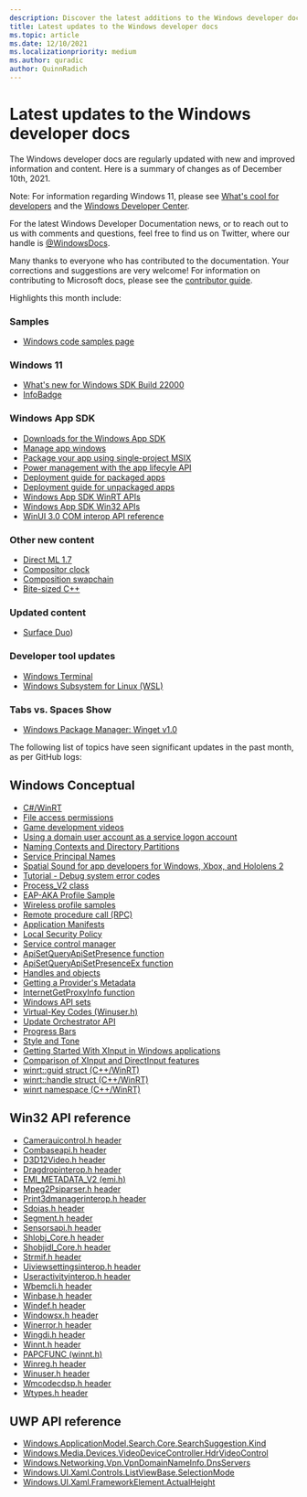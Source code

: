 ```yaml
---
description: Discover the latest additions to the Windows developer docs.
title: Latest updates to the Windows developer docs
ms.topic: article
ms.date: 12/10/2021
ms.localizationpriority: medium
ms.author: quradic
author: QuinnRadich
---
```


# Latest updates to the Windows developer docs

The Windows developer docs are regularly updated with new and improved information and content. Here is a summary of changes as of December 10th, 2021.

Note: For information regarding Windows 11, please see [What's cool for developers](https://developer.microsoft.com/windows/windows-for-developers/) and the [Windows Developer Center](https://developer.microsoft.com/windows/).

For the latest Windows Developer Documentation news, or to reach out to us with comments and questions, feel free to find us on Twitter, where our handle is [@WindowsDocs](https://twitter.com/windowsdocs).

Many thanks to everyone who has contributed to the documentation. Your corrections and suggestions are very welcome! For information on contributing to Microsoft docs, please see the [contributor guide](/contribute/).

Highlights this month include:

### Samples

* [Windows code samples page](/windows/apps/get-started/samples)

### Windows 11

* [What's new for Windows SDK Build 22000](/windows/apps/whats-new/windows-11-build-22000)
* [InfoBadge](/windows/apps/design/controls/info-badge)

### Windows App SDK

* [Downloads for the Windows App SDK](/windows/apps/windows-app-sdk/downloads)
* [Manage app windows](/windows/apps/windows-app-sdk/windowing/windowing-overview)
* [Package your app using single-project MSIX](/windows/apps/windows-app-sdk/single-project-msix?tabs=csharp-vs2019)
* [Power management with the app lifecyle API](/windows/apps/windows-app-sdk/applifecycle/applifecycle-power)
* [Deployment guide for packaged apps](/windows/apps/windows-app-sdk/deploy-packaged-apps)
* [Deployment guide for unpackaged apps](/windows/apps/windows-app-sdk/deploy-unpackaged-apps)
* [Windows App SDK WinRT APIs](/windows/windows-app-sdk/api/winrt/)
* [Windows App SDK Win32 APIs](/windows/windows-app-sdk/api/win32/)
* [WinUI 3.0 COM interop API reference](/windows/windows-app-sdk/api/win32/_winuicominterop/)

### Other new content

* [Direct ML 1.7](/windows/ai/directml/dml-version-history)
* [Compositor clock](/windows/win32/directcomp/compositor-clock/compositor-clock)
* [Composition swapchain](/windows/win32/comp_swapchain/comp-swapchain-portal)
* [Bite-sized C++](https://github.com/MicrosoftDocs/windows-devdocs-team/tree/main/bite-sized-cpp)

### Updated content

* [Surface Duo](/dual-screen/)) 

### Developer tool updates

* [Windows Terminal](/windows/terminal/)
* [Windows Subsystem for Linux (WSL)](/windows/wsl/)


### Tabs vs. Spaces Show

* [Windows Package Manager: Winget v1.0](/shows/Tabs-vs-Spaces/Windows-Package-Manager-Winget-v10)


The following list of topics have seen significant updates in the past month, as per GitHub logs:

## Windows Conceptual

<ul>
<li><a href="https://docs.microsoft.com/windows/uwp/csharp-winrt/index">C#/WinRT</a></li>
<li><a href="https://docs.microsoft.com/windows/uwp/files/file-access-permissions">File access permissions</a></li>
<li><a href="https://docs.microsoft.com/windows/uwp/gaming/game-development-videos">Game development videos</a></li>
<li><a href="https://docs.microsoft.com/windows/desktop/AD/domain-user-accounts">Using a domain user account as a service logon account</a></li>
<li><a href="https://docs.microsoft.com/windows/desktop/AD/naming-contexts-and-partitions">Naming Contexts and Directory Partitions</a></li>
<li><a href="https://docs.microsoft.com/windows/desktop/AD/service-principal-names">Service Principal Names</a></li>
<li><a href="https://docs.microsoft.com/windows/desktop/CoreAudio/spatial-sound">Spatial Sound for app developers for Windows, Xbox, and Hololens 2</a></li>
<li><a href="https://docs.microsoft.com/windows/desktop/Debug/system-error-codes">Tutorial - Debug system error codes</a></li>
<li><a href="https://docs.microsoft.com/windows/desktop/ETW/process-v2">Process_V2 class</a></li>
<li><a href="https://docs.microsoft.com/windows/desktop/NativeWiFi/eap-aka-profile-sample">EAP-AKA Profile Sample</a></li>
<li><a href="https://docs.microsoft.com/windows/desktop/NativeWiFi/wireless-profile-samples">Wireless profile samples</a></li>
<li><a href="https://docs.microsoft.com/windows/desktop/Rpc/rpc-start-page">Remote procedure call (RPC)</a></li>
<li><a href="https://docs.microsoft.com/windows/desktop/SbsCs/application-manifests">Application Manifests</a></li>
<li><a href="https://docs.microsoft.com/windows/desktop/SecMgmt/local-security-policy">Local Security Policy</a></li>
<li><a href="https://docs.microsoft.com/windows/desktop/Services/service-control-manager">Service control manager</a></li>
<li><a href="https://docs.microsoft.com/windows/desktop/SysInfo/apisetqueryapisetpresence">ApiSetQueryApiSetPresence function</a></li>
<li><a href="https://docs.microsoft.com/windows/desktop/SysInfo/apisetqueryapisetpresenceex">ApiSetQueryApiSetPresenceEx function</a></li>
<li><a href="https://docs.microsoft.com/windows/desktop/SysInfo/handles-and-objects">Handles and objects</a></li>
<li><a href="https://docs.microsoft.com/windows/desktop/WES/getting-a-provider-s-metadata-">Getting a Provider's Metadata</a></li>
<li><a href="https://docs.microsoft.com/windows/desktop/WinInet/internetgetproxyinfo">InternetGetProxyInfo function</a></li>
<li><a href="https://docs.microsoft.com/windows/desktop/apiindex/windows-apisets">Windows API sets</a></li>
<li><a href="https://docs.microsoft.com/windows/desktop/inputdev/virtual-key-codes">Virtual-Key Codes (Winuser.h)</a></li>
<li><a href="https://docs.microsoft.com/windows/desktop/updateorchestrator/index">Update Orchestrator API</a></li>
<li><a href="https://docs.microsoft.com/windows/desktop/uxguide/progress-bars">Progress Bars</a></li>
<li><a href="https://docs.microsoft.com/windows/desktop/uxguide/text-style-tone">Style and Tone</a></li>
<li><a href="https://docs.microsoft.com/windows/desktop/xinput/getting-started-with-xinput">Getting Started With XInput in Windows applications</a></li>
<li><a href="https://docs.microsoft.com/windows/desktop/xinput/xinput-and-directinput">Comparison of XInput and DirectInput features</a></li>
<li><a href="https://docs.microsoft.com/windows/apps/cpp-ref-for-winrt/guid">winrt::guid struct (C++/WinRT)</a></li>
<li><a href="https://docs.microsoft.com/windows/apps/cpp-ref-for-winrt/handle">winrt::handle struct (C++/WinRT)</a></li>
<li><a href="https://docs.microsoft.com/windows/apps/cpp-ref-for-winrt/winrt">winrt namespace (C++/WinRT)</a></li>
</ul>



## Win32 API reference

<ul>
<li><a href="https://docs.microsoft.com/windows/win32/api/camerauicontrol/index">Camerauicontrol.h header </a></li>
<li><a href="https://docs.microsoft.com/windows/win32/api/combaseapi/index">Combaseapi.h header </a></li>
<li><a href="https://docs.microsoft.com/windows/win32/api/d3d12video/index">D3D12Video.h header </a></li>
<li><a href="https://docs.microsoft.com/windows/win32/api/dragdropinterop/index">Dragdropinterop.h header </a></li>
<li><a href="https://docs.microsoft.com/windows/win32/api/emi/ns-emi-emi_metadata_v2">EMI_METADATA_V2 (emi.h) </a></li>
<li><a href="https://docs.microsoft.com/windows/win32/api/mpeg2psiparser/index">Mpeg2Psiparser.h header </a></li>
<li><a href="https://docs.microsoft.com/windows/win32/api/print3dmanagerinterop/index">Print3dmanagerinterop.h header </a></li>
<li><a href="https://docs.microsoft.com/windows/win32/api/sdoias/index">Sdoias.h header </a></li>
<li><a href="https://docs.microsoft.com/windows/win32/api/segment/index">Segment.h header </a></li>
<li><a href="https://docs.microsoft.com/windows/win32/api/sensorsapi/index">Sensorsapi.h header </a></li>
<li><a href="https://docs.microsoft.com/windows/win32/api/shlobj_core/index">Shlobj_Core.h header </a></li>
<li><a href="https://docs.microsoft.com/windows/win32/api/shobjidl_core/index">Shobjidl_Core.h header </a></li>
<li><a href="https://docs.microsoft.com/windows/win32/api/strmif/index">Strmif.h header </a></li>
<li><a href="https://docs.microsoft.com/windows/win32/api/uiviewsettingsinterop/index">Uiviewsettingsinterop.h header </a></li>
<li><a href="https://docs.microsoft.com/windows/win32/api/useractivityinterop/index">Useractivityinterop.h header </a></li>
<li><a href="https://docs.microsoft.com/windows/win32/api/wbemcli/index">Wbemcli.h header </a></li>
<li><a href="https://docs.microsoft.com/windows/win32/api/winbase/index">Winbase.h header </a></li>
<li><a href="https://docs.microsoft.com/windows/win32/api/windef/index">Windef.h header </a></li>
<li><a href="https://docs.microsoft.com/windows/win32/api/windowsx/index">Windowsx.h header </a></li>
<li><a href="https://docs.microsoft.com/windows/win32/api/winerror/index">Winerror.h header </a></li>
<li><a href="https://docs.microsoft.com/windows/win32/api/wingdi/index">Wingdi.h header </a></li>
<li><a href="https://docs.microsoft.com/windows/win32/api/winnt/index">Winnt.h header </a></li>
<li><a href="https://docs.microsoft.com/windows/win32/api/winnt/nc-winnt-papcfunc">PAPCFUNC (winnt.h) </a></li>
<li><a href="https://docs.microsoft.com/windows/win32/api/winreg/index">Winreg.h header </a></li>
<li><a href="https://docs.microsoft.com/windows/win32/api/winuser/index">Winuser.h header </a></li>
<li><a href="https://docs.microsoft.com/windows/win32/api/wmcodecdsp/index">Wmcodecdsp.h header </a></li>
<li><a href="https://docs.microsoft.com/windows/win32/api/wtypes/index">Wtypes.h header </a></li>
</ul>

## UWP API reference

<ul>
<li><a href="/uwp/api/windows.applicationmodel.search.core.searchsuggestion.kind">Windows.ApplicationModel.Search.Core.SearchSuggestion.Kind</a></li>
<li><a href="/uwp/api/windows.media.devices.videodevicecontroller.hdrvideocontrol">Windows.Media.Devices.VideoDeviceController.HdrVideoControl</a></li>
<li><a href="/uwp/api/windows.networking.vpn.vpndomainnameinfo.dnsservers">Windows.Networking.Vpn.VpnDomainNameInfo.DnsServers</a></li>
<li><a href="/uwp/api/windows.ui.xaml.controls.listviewbase.selectionmode">Windows.UI.Xaml.Controls.ListViewBase.SelectionMode</a></li>
<li><a href="/uwp/api/windows.ui.xaml.frameworkelement.actualheight">Windows.UI.Xaml.FrameworkElement.ActualHeight</a></li>
</ul>